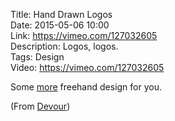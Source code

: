 Title: Hand Drawn Logos  
Date: 2015-05-06 10:00  
Link: https://vimeo.com/127032605  
Description: Logos, logos.  
Tags: Design  
Video: https://vimeo.com/127032605  

Some [more][1] freehand design for you.

(From [Devour][2])

[1]: /2015/4/2/freehand-famous-logos "My first post featuring freehand logos"
[2]: http://devour.com/video/hand-drawn-logos/ "Source post on Devour"